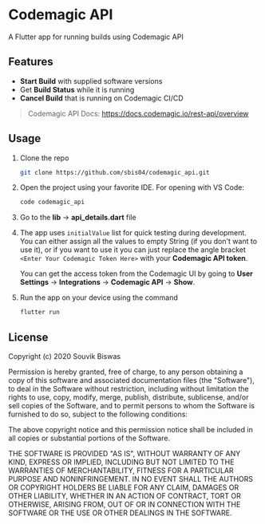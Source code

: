 # Codemagic API

A Flutter app for running builds using Codemagic API

<!-- <p align="center">
  <img src="https://github.com/sbis04/codemagic_api/raw/master/screenshots/codemagic_app.png" alt="Codemagic API" />
</p> -->

## Features

* **Start Build** with supplied software versions
* Get **Build Status** while it is running
* **Cancel Build** that is running on Codemagic CI/CD

> Codemagic API Docs: https://docs.codemagic.io/rest-api/overview

## Usage

1. Clone the repo
   ```bash
   git clone https://github.com/sbis04/codemagic_api.git
   ```

2. Open the project using your favorite IDE. For opening with VS Code:
   ```bash
   code codemagic_api
   ```

3. Go to the **lib** -> **api_details.dart** file

4. The app uses `initialValue` list for quick testing during development. You can either assign all the values to empty String (if you don't want to use it), or if you want to use it you can just replace the angle bracket `<Enter Your Codemagic Token Here>` with your **Codemagic API token**.
   
   You can get the access token from the Codemagic UI by going to **User Settings** -> **Integrations** -> **Codemagic API** -> **Show**.

5. Run the app on your device using the command
   ```bash
   flutter run
   ```

## License

Copyright (c) 2020 Souvik Biswas

Permission is hereby granted, free of charge, to any person obtaining a copy
of this software and associated documentation files (the "Software"), to deal
in the Software without restriction, including without limitation the rights
to use, copy, modify, merge, publish, distribute, sublicense, and/or sell
copies of the Software, and to permit persons to whom the Software is
furnished to do so, subject to the following conditions:

The above copyright notice and this permission notice shall be included in all
copies or substantial portions of the Software.

THE SOFTWARE IS PROVIDED "AS IS", WITHOUT WARRANTY OF ANY KIND, EXPRESS OR
IMPLIED, INCLUDING BUT NOT LIMITED TO THE WARRANTIES OF MERCHANTABILITY,
FITNESS FOR A PARTICULAR PURPOSE AND NONINFRINGEMENT. IN NO EVENT SHALL THE
AUTHORS OR COPYRIGHT HOLDERS BE LIABLE FOR ANY CLAIM, DAMAGES OR OTHER
LIABILITY, WHETHER IN AN ACTION OF CONTRACT, TORT OR OTHERWISE, ARISING FROM,
OUT OF OR IN CONNECTION WITH THE SOFTWARE OR THE USE OR OTHER DEALINGS IN THE
SOFTWARE.

